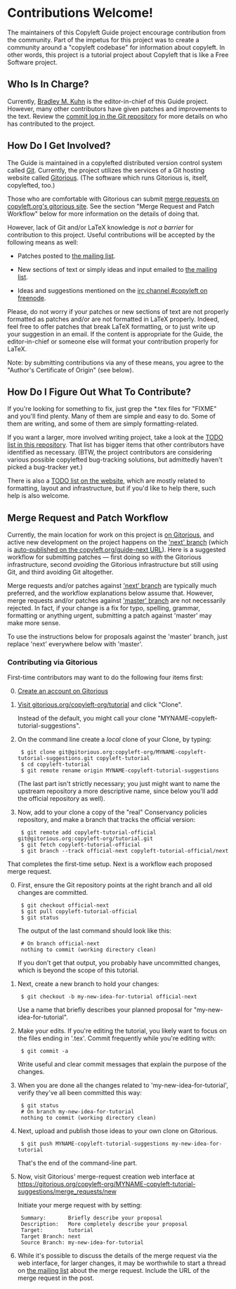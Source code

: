 # Contributions Welcome!

The maintainers of this Copyleft Guide project encourage contribution from
the community.  Part of the impetus for this project was to create a
community around a "copyleft codebase" for information about copyleft.  In
other words, this project is a tutorial project about Copyleft that is like a
Free Software project.

## Who Is In Charge?

Currently, [Bradley M. Kuhn](http://ebb.org/bkuhn/) is the editor-in-chief of
this Guide project.  However, many other contributors have given patches and
improvements to the text.  Review the
[commit log in the Git repository](https://gitorious.org/copyleft-org/tutorial/commits/master)
for more details on who has contributed to the project.

## How Do I Get Involved?

The Guide is maintained in a copylefted distributed version control system called
[Git](http://git-scm.com/).  Currently, the project utilizes the services of
a  Git hosting website called [Gitorious](https://gitorious.org). (The
software which runs Gitorious is, itself, copylefted, too.)

Those who are comfortable with Gitorious can submit
[merge requests on copyleft.org's gitorious site](https://gitorious.org/copyleft-org/tutorial/merge_requests).
See the section "Merge Request and Patch Workflow" below for more information
on the details of doing that.

However, lack of Git and/or LaTeX knowledge is *not a barrier* for
contribution to this project.  Useful contributions will be accepted by the
following means as well:

  * Patches posted to
    [the mailing list](http://lists.copyleft.org/cgi-bin/mailman/listinfo/discuss).

  * New sections of text or simply ideas and input emailed to
    [the mailing list](http://lists.copyleft.org/cgi-bin/mailman/listinfo/discuss).

  * Ideas and suggestions mentioned on the
    [irc channel #copyleft on freenode](irc://irc.freenode.net/#copyleft).

Please, do not worry if your patches or new sections of text are not properly
formatted as patches and/or are not formatted in LaTeX properly.  Indeed,
feel free to offer patches that break LaTeX formatting, or to just write up
your suggestion in an email.  If the content is appropriate for the Guide,
the editor-in-chief or someone else will format your contribution properly
for LaTeX.

Note: by submitting contributions via any of these means, you agree to the
"Author's Certificate of Origin" (see below).

## How Do I Figure Out What To Contribute?

If you're looking for something to fix, just grep the *.tex files for "FIXME"
and you'll find plenty.  Many of them are simple and easy to do.  Some of
them are writing, and some of them are simply formatting-related.

If you want a larger, more involved writing project, take a look at the
[TODO list in this repository](TODO.md).  That list has bigger items that
other contributors have identified as necessary.  (BTW, the project
contributors are considering various possible copylefted bug-tracking
solutions, but admittedly haven't picked a bug-tracker yet.)

There is also a [TODO list on the website](https://copyleft.org/todo/), which
are mostly related to formatting, layout and infrastructure, but if you'd
like to help there, such help is also welcome.

## Merge Request and Patch Workflow

Currently, the main location for work on this project is
[on Gitorious](https://gitorious.org/copyleft-org/tutorial), and active new
development on the project happens on the
['next' branch](https://gitorious.org/copyleft-org/tutorial/source/next:)
(which is
[auto-published on the copyleft.org/guide-next URL](https://copyleft.org/guide-next/)).
Here is a suggested workflow for submitting patches &mdash; first doing so
*with* the Gitorious infrastructure, second *avoiding* the Gitorious
infrastructure but still using Git, and third avoiding Git altogether.

Merge requests and/or patches against
['next' branch](https://gitorious.org/copyleft-org/tutorial/source/next:) are
typically much preferred, and the workflow explanations below assume that.
However, merge requests and/or patches against
['master' branch](https://gitorious.org/copyleft-org/tutorial/source/master:)
are not necessarily rejected.  In fact, if your change is a fix for typo,
spelling, grammar, formatting or anything urgent, submitting a patch against
'master' may make more sense.

To use the instructions below for proposals against the 'master' branch, just
replace 'next' everywhere below with 'master'.


### Contributing via Gitorious

First-time contributors may want to do the following four items first:

0. [Create an account on Gitorious](https://gitorious.org/users/new)

1. [Visit gitorious.org/copyleft-org/tutorial](https://gitorious.org/copyleft-org/tutorial)
    and click "Clone".

    Instead of the default, you might call your clone
    "MYNAME-copyleft-tutorial-suggestions".

2. On the command line create a *local* clone of your Clone, by typing:

        $ git clone git@gitorious.org:copyleft-org/MYNAME-copyleft-tutorial-suggestions.git copyleft-tutorial
        $ cd copyleft-tutorial
        $ git remote rename origin MYNAME-copyleft-tutorial-suggestions

    (The last part isn't strictly necessary; you just might want to name the
    upstream repository a more descriptive name, since below you'll add the
    official repository as well).

3. Now, add to your clone a copy of the "real" Conservancy policies
   repository, and make a branch that tracks the official version:

        $ git remote add copyleft-tutorial-official git@gitorious.org:copyleft-org/tutorial.git
        $ git fetch copyleft-tutorial-official
        $ git branch --track official-next copyleft-tutorial-official/next

That completes the first-time setup.  Next is a workflow each proposed merge
request.

0. First, ensure the Git repository points at the right branch and all old
   changes are committed.

        $ git checkout official-next
        $ git pull copyleft-tutorial-official
        $ git status

   The output of the last command should look like this:

        # On branch official-next
        nothing to commit (working directory clean)

   If you don't get that output, you probably have uncommitted changes, which
   is beyond the scope of this tutorial.

1. Next, create a new branch to hold your changes:

        $ git checkout -b my-new-idea-for-tutorial official-next

   Use a name that briefly describes your planned proposal for
   "my-new-idea-for-tutorial".

2. Make your edits.  If you're editing the tutorial, you likely want to focus
   on the files ending in '.tex'.  Commit frequently while you're editing
   with:

        $ git commit -a

   Write useful and clear commit messages that explain the purpose of the
   changes.

3. When you are done all the changes related to 'my-new-idea-for-tutorial',
   verify they've all been committed this way:

        $ git status
        # On branch my-new-idea-for-tutorial
        nothing to commit (working directory clean)

4. Next, upload and publish those ideas to your own clone on Gitorious.

        $ git push MYNAME-copyleft-tutorial-suggestions my-new-idea-for-tutorial

    That's the end of the command-line part.

5. Now, visit Gitorious' merge-request creation web interface at
   https://gitorious.org/copyleft-org/MYNAME-copyleft-tutorial-suggestions/merge_requests/new

   Initiate your merge request with by setting:

        Summary:       Briefly describe your proposal
        Description:   More completely describe your proposal
        Target:        tutorial
        Target Branch: next
        Source Branch: my-new-idea-for-tutorial

6. While it's possible to discuss the details of the merge request via the
   web interface, for larger changes, it may be worthwhile to start a thread
   on
   [the mailing list](http://lists.copyleft.org/cgi-bin/mailman/listinfo/discuss)
   about the merge request.  Include the URL of the merge request in the
   post.
